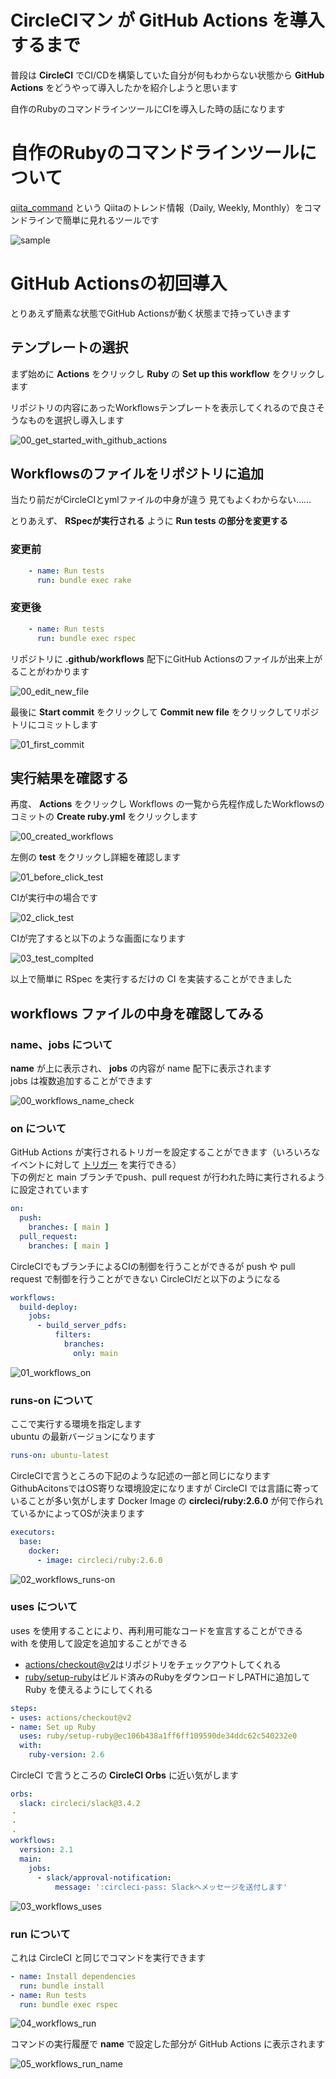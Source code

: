 # CircleCIマン が GitHub Actions を導入するまで

普段は **CircleCI** でCI/CDを構築していた自分が何もわからない状態から **GitHub Actions** をどうやって導入したかを紹介しようと思います

自作のRubyのコマンドラインツールにCIを導入した時の話になります

# 自作のRubyのコマンドラインツールについて

[qiita_command](https://github.com/dodonki1223/qiita_command) という Qiitaのトレンド情報（Daily, Weekly, Monthly）をコマンドラインで簡単に見れるツールです

![sample](https://raw.githubusercontent.com/dodonki1223/image_garage/master/qiita_command/00_sample.gif)

# GitHub Actionsの初回導入

とりあえず簡素な状態でGitHub Actionsが動く状態まで持っていきます

## テンプレートの選択

まず始めに **Actions** をクリックし **Ruby** の **Set up this workflow** をクリックします

リポジトリの内容にあったWorkflowsテンプレートを表示してくれるので良さそうなものを選択し導入します

![00_get_started_with_github_actions](https://raw.githubusercontent.com/dodonki1223/image_garage/master/qiita_articles/14/01_select_template/00_get_started_with_github_actions.png)

## Workflowsのファイルをリポジトリに追加

当たり前だがCircleCIとymlファイルの中身が違う
見てもよくわからない……

とりあえず、 **RSpecが実行される** ように **Run tests の部分を変更する**

### 変更前

```yml
    - name: Run tests
      run: bundle exec rake
```

### 変更後

```yml
    - name: Run tests
      run: bundle exec rspec
```

リポジトリに **.github/workflows** 配下にGitHub Actionsのファイルが出来上がることがわかります

![00_edit_new_file](https://raw.githubusercontent.com/dodonki1223/image_garage/master/qiita_articles/14/02_add_workflows_to_repository/00_edit_new_file.png)

最後に **Start commit** をクリックして **Commit new file** をクリックしてリポジトリにコミットします

![01_first_commit](https://raw.githubusercontent.com/dodonki1223/image_garage/master/qiita_articles/14/02_add_workflows_to_repository/01_first_commit.png)

## 実行結果を確認する

再度、 **Actions** をクリックし Workflows の一覧から先程作成したWorkflowsのコミットの **Create ruby.yml** をクリックします

![00_created_workflows](https://raw.githubusercontent.com/dodonki1223/image_garage/master/qiita_articles/14/03_confirm_run_result/00_created_workflows.png)

左側の **test** をクリックし詳細を確認します

![01_before_click_test](https://raw.githubusercontent.com/dodonki1223/image_garage/master/qiita_articles/14/03_confirm_run_result/01_before_click_test.png)

CIが実行中の場合です

![02_click_test](https://raw.githubusercontent.com/dodonki1223/image_garage/master/qiita_articles/14/03_confirm_run_result/02_click_test.png)

CIが完了すると以下のような画面になります

![03_test_complted](https://raw.githubusercontent.com/dodonki1223/image_garage/master/qiita_articles/14/03_confirm_run_result/03_test_complted.png)

以上で簡単に RSpec を実行するだけの CI を実装することができました

## workflows ファイルの中身を確認してみる

### name、jobs について

**name** が上に表示され、 **jobs** の内容が name 配下に表示されます  
jobs は複数追加することができます

![00_workflows_name_check](https://raw.githubusercontent.com/dodonki1223/image_garage/master/qiita_articles/14/04_check_workflows/00_workflows_name_check.png)


### on について

GitHub Actions が実行されるトリガーを設定することができます（いろいろなイベントに対して [トリガー](https://docs.github.com/ja/free-pro-team@latest/actions/reference/events-that-trigger-workflows) を実行できる）  
下の例だと main ブランチでpush、pull request が行われた時に実行されるように設定されています

```yml
on:
  push:
    branches: [ main ]
  pull_request:
    branches: [ main ]
```

CircleCIでもブランチによるCIの制御を行うことができるが push や pull request で制御を行うことができない
CircleCIだと以下のようになる

```yml
workflows:
  build-deploy:
    jobs:
      - build_server_pdfs:
          filters:
            branches:
              only: main
```

![01_workflows_on](https://raw.githubusercontent.com/dodonki1223/image_garage/master/qiita_articles/14/04_check_workflows/01_workflows_on.png)

### runs-on について

ここで実行する環境を指定します  
ubuntu の最新バージョンになります

```yml
runs-on: ubuntu-latest
```

CircleCIで言うところの下記のような記述の一部と同じになります  
GithubAcitonsではOS寄りな環境設定になりますが CircleCI では言語に寄っていることが多い気がします
Docker Image の **circleci/ruby:2.6.0** が何で作られているかによってOSが決まります

```yml
executors:
  base:
    docker:
      - image: circleci/ruby:2.6.0
```

![02_workflows_runs-on](https://raw.githubusercontent.com/dodonki1223/image_garage/master/qiita_articles/14/04_check_workflows/02_workflows_runs-on.png)

### uses について

uses を使用することにより、再利用可能なコードを宣言することができる  
with を使用して設定を追加することができる

- [actions/checkout@v2](https://github.com/actions/checkout)はリポジトリをチェックアウトしてくれる
- [ruby/setup-ruby](https://github.com/ruby/setup-ruby)はビルド済みのRubyをダウンロードしPATHに追加して Ruby を使えるようにしてくれる

```yml
steps:
- uses: actions/checkout@v2
- name: Set up Ruby
  uses: ruby/setup-ruby@ec106b438a1ff6ff109590de34ddc62c540232e0
  with:
    ruby-version: 2.6
```

CircleCI で言うところの **CircleCI Orbs** に近い気がします

```yml
orbs:
  slack: circleci/slack@3.4.2
・
・
・
workflows:
  version: 2.1
  main:
    jobs:
      - slack/approval-notification:
          message: ':circleci-pass: Slackへメッセージを送付します'
```

![03_workflows_uses](https://raw.githubusercontent.com/dodonki1223/image_garage/master/qiita_articles/14/04_check_workflows/03_workflows_uses.png)

### run について

これは CircleCI と同じでコマンドを実行できます

```yml
- name: Install dependencies
  run: bundle install
- name: Run tests
  run: bundle exec rspec
```

![04_workflows_run](https://raw.githubusercontent.com/dodonki1223/image_garage/master/qiita_articles/14/04_check_workflows/04_workflows_run.png)

コマンドの実行履歴で **name** で設定した部分が GitHub Actions に表示されます

![05_workflows_run_name](https://raw.githubusercontent.com/dodonki1223/image_garage/master/qiita_articles/14/04_check_workflows/05_workflows_run_name.png)
